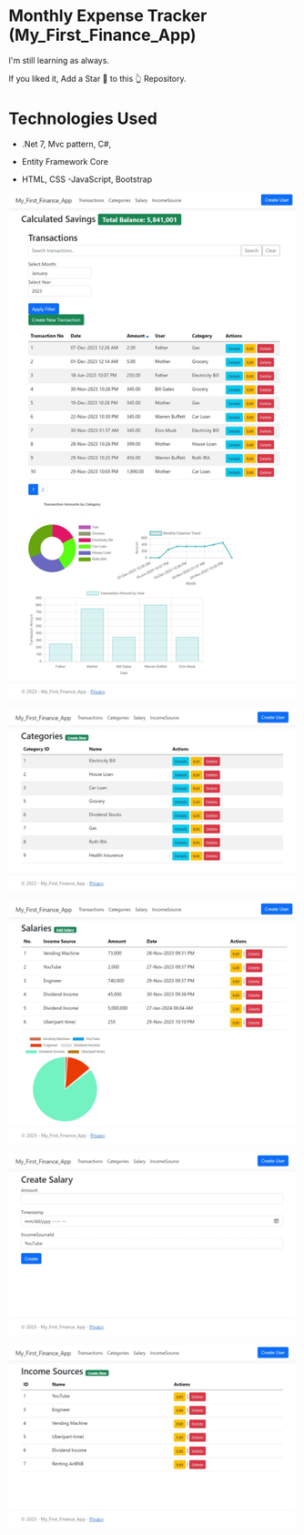 # Monthly Expense Tracker (My_First_Finance_App)
I'm still learning as always. 

If you liked it, Add a Star 🌟 to this 👆 Repository.

<h1> Technologies Used</h1>

- .Net 7, Mvc pattern, C#, 
- Entity Framework Core

- HTML, CSS
-JavaScript, Bootstrap

![alt text](https://github.com/EaindrayFromEarth/My_First_Finance_App/blob/master/Web%20capture_30-11-2023_24642_localhost.jpeg?raw=true)

![alt text](https://github.com/EaindrayFromEarth/My_First_Finance_App/blob/master/Web%20capture_30-11-2023_24710_localhost.jpeg?raw=true)

![alt text](https://github.com/EaindrayFromEarth/My_First_Finance_App/blob/master/Web%20capture_30-11-2023_24723_localhost.jpeg?raw=true)

![alt text](https://github.com/EaindrayFromEarth/My_First_Finance_App/blob/master/Web%20capture_30-11-2023_24743_localhost.jpeg?raw=true)

![alt text](https://github.com/EaindrayFromEarth/My_First_Finance_App/blob/master/Web%20capture_30-11-2023_2482_localhost.jpeg?raw=true)

